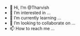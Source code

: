 - 👋 Hi, I’m @Tharvish
- 👀 I’m interested in ...
- 🌱 I’m currently learning ...
- 💞️ I’m looking to collaborate on ...
- 📫 How to reach me ...

<!---
Tharvish/Tharvish is a ✨ special ✨ repository because its `README.md` (this file) appears on your GitHub profile.
You can click the Preview link to take a look at your changes.
--->
